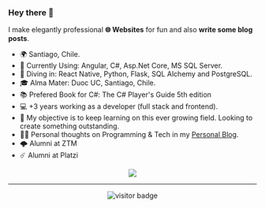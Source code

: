 ### Hey there 👋

I make elegantly professional **🌐 Websites** for fun and also **write some blog posts**.   

* 🌍  Santiago, Chile.
* 🧱  Currently Using: Angular, C#, Asp.Net Core, MS SQL Server.
* 🔬  Diving in: React Native, Python, Flask, SQL Alchemy and PostgreSQL.
* 🎓  Alma Mater: Duoc UC, Santiago, Chile.
* 📚  Prefered Book for C#: The C# Player's Guide 5th edition
* 💻  +3 years working as a developer (full stack and frontend).
* 🧭  My objective is to keep learning on this ever growing field. Looking to create something outstanding.
* ✍🏻  Personal thoughts on Programming & Tech in my [Personal Blog](https://eldritchdev.medium.com).
* 🌩️  Alumni at ZTM
* ☄️  Alumni at Platzi

<p align="center">
  <a href="https://skillicons.dev">
    <img src="https://skillicons.dev/icons?i=angular,react,svg,nodejs,npm,js,ts,html,md,css,tailwind,docker,azure,cs,dotnet,py,flask,git,github,figma,vscode," />
  </a>
</p>
  
<hr>

<p align="center">
<img src="https://visitor-badge.laobi.icu/badge?page_id=eldritch-dev.eldritch-dev" alt="visitor badge"/>
</p>
